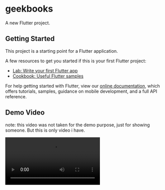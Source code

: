 # geekbooks

A new Flutter project.

## Getting Started

This project is a starting point for a Flutter application.

A few resources to get you started if this is your first Flutter project:

- [Lab: Write your first Flutter app](https://flutter.dev/docs/get-started/codelab)
- [Cookbook: Useful Flutter samples](https://flutter.dev/docs/cookbook)

For help getting started with Flutter, view our
[online documentation](https://flutter.dev/docs), which offers tutorials,
samples, guidance on mobile development, and a full API reference.


## Demo Video

note: this video was not taken for the demo purpose, just for showing someone. But this is only video i have.

![Geekbooks Demo](https://github.com/sirjager/old-geekbooks/raw/master/Geekbooks-demo.mp4)
